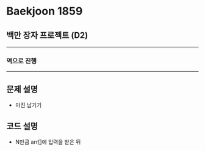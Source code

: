 Baekjoon 1859
=============
백만 장자 프로젝트 (D2)
---------------
- - -
### 역으로 진행
- - -
## 문제 설명
- 마진 남기기
## 코드 설명
- N만큼 arr[]에 입력을 받은 뒤